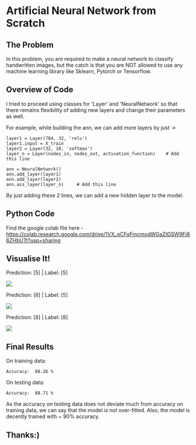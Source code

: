 
# Artificial Neural Network from Scratch


## The Problem
In this problem, you are required to make a neural network to classify handwritten images, but the catch is
that you are NOT allowed to use any machine learning library like Sklearn, Pytorch or Tensorflow.
## Overview of Code

I tried to proceed using classes for 'Layer' and 'NeuralNetwork' so that there remains flexibility of adding new layers and change their parameters as well.

For example, while building the ann, we can add more layers by just ->

```
layer1 = Layer(784, 32, 'relu')
layer1.input = X_train
layer2 = Layer(32, 10, 'softmax')
layer_n = Layer(nodes_in, nodes_out, activation_function)    # Add this line
```

```
ann = NeuralNetwork()
ann.add_layer(layer1)
ann.add_layer(layer2)
ann.ass_layer(layer_n)     # Add this line

```

By just adding these 2 lines, we can add a new hidden layer to the model.
## Python Code

Find the google colab file here - 
https://colab.research.google.com/drive/1VX_gCFqFmcmodWGaZtDSW9Fj86ZHbUTt?usp=sharing
## Visualise It!

Prediction:  [5]   |   Label:  [5]

![](https://i.ibb.co/DRKkvgv/1st.png)


Prediction:  [6]   |   Label:  [5]

![](https://i.ibb.co/fHMGfPT/2nd.png)


Prediction:  [8]   |   Label:  [8]

![](https://i.ibb.co/k4PRdw6/3rd.png)

## Final Results

On training data:
```
Accuracy:  88.26 %
```
On testing data:
```
Accuracy:  88.71 %
```

As the accuracy on testing data does not deviate much from accuracy on training data, we can say that the model is not over-fitted. Also, the model is decently trained with ~ 90% accuracy.
## Thanks:)

